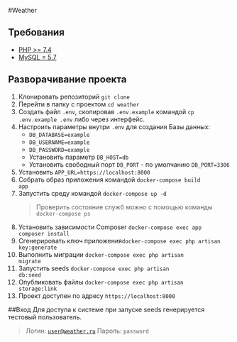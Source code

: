 #Weather

## Требования
- [PHP >= 7.4](http://php.net/)
- [MySQL = 5.7](https://www.mysql.com/)

## Разворачивание проекта

1. Клонировать репозиторий <code>git clone </code>
2. Перейти в папку с проектом <code>cd weather</code>
3. Создать файл <code>.env</code>, скопировав <code>.env.example</code> командой <code>cp .env.example .env</code> либо через интерфейс.
4. Настроить параметры внутри <code>.env</code> для создания Базы данных:
    - <code>DB_DATABASE=example</code>
    - <code>DB_USERNAME=example</code>
    - <code>DB_PASSWORD=example</code>
    - Установить параметр <code>DB_HOST=db</code>
    - Установить свободный порт <code>DB_PORT</code> - по умолчанию <code>DB_PORT=3306</code>
5. Установить <code>APP_URL=https:\/\/localhost:8000</code>
6. Собрать образ приложения командой <code>docker-compose build app</code>
7. Запустить среду командой <code>docker-compose up -d</code>
    >Проверить состояние служб можно с помощью команды <code>docker-compose ps</code>
7. Установить зависимости Composer <code>docker-compose exec app composer install</code>
8. Сгенерировать ключ приложения<code>docker-compose exec php artisan key:generate</code>
9. Выполнить миграции <code>docker-compose exec php artisan migrate</code>
10. Запустить seeds <code>docker-compose exec php artisan db:seed</code>
11. Опубликовать файлы <code>docker-compose exec php artisan storage:link</code>
12. Проект доступен по адресу <code>https:\/\/localhost:8000</code>

##Вход
Для доступа к системе при запуске seeds генерируется тестовый пользователь.
>Логин:  <code>user@weather.ru</code>
>Пароль: <code>password</code>
